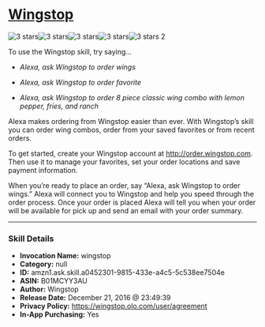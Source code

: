 # [Wingstop](http://alexa.amazon.com/#skills/amzn1.ask.skill.a0452301-9815-433e-a4c5-5c538ee7504e)
![3 stars](../../images/ic_star_black_18dp_1x.png)![3 stars](../../images/ic_star_black_18dp_1x.png)![3 stars](../../images/ic_star_black_18dp_1x.png)![3 stars](../../images/ic_star_border_black_18dp_1x.png)![3 stars](../../images/ic_star_border_black_18dp_1x.png) 2

To use the Wingstop skill, try saying...

* *Alexa, ask Wingstop to order wings*

* *Alexa, ask Wingstop to order favorite*

* *Alexa, ask Wingstop to order 8 piece classic wing combo with lemon pepper, fries, and ranch*

Alexa makes ordering from Wingstop easier than ever.  With Wingstop’s skill you can order wing combos, order from your saved favorites or from recent orders.
 
To get started, create your Wingstop account at http://order.wingstop.com. Then use it to manage your favorites, set your order locations and save payment information.
 
When you’re ready to place an order, say “Alexa, ask Wingstop to order wings.” Alexa will connect you to Wingstop and help you speed through the order process. Once your order is placed Alexa will tell you when your order will be available for pick up and send an email with your order summary.

***

### Skill Details

* **Invocation Name:** wingstop
* **Category:** null
* **ID:** amzn1.ask.skill.a0452301-9815-433e-a4c5-5c538ee7504e
* **ASIN:** B01MCYY3AU
* **Author:** Wingstop
* **Release Date:** December 21, 2016 @ 23:49:39
* **Privacy Policy:** https://wingstop.olo.com/user/agreement
* **In-App Purchasing:** Yes
